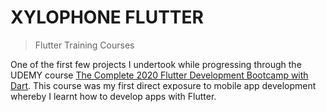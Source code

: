 # XYLOPHONE FLUTTER
> Flutter Training Courses



One of the first few projects I undertook while progressing through the UDEMY course
[The Complete 2020 Flutter Development Bootcamp with Dart](https://www.udemy.com/course/flutter-bootcamp-with-dart/). 
This course was my first direct exposure to mobile app development whereby I learnt 
how to develop apps with Flutter.
